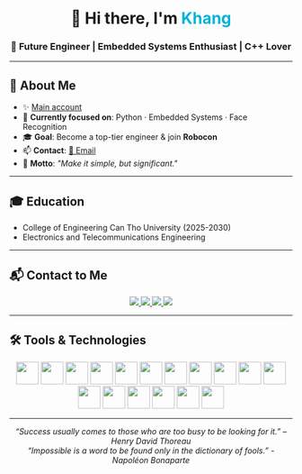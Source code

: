 <h1 align="center">👋 Hi there, I'm <span style="color:#00b4d8;">Khang</span></h1>
<h3 align="center">🚀 Future Engineer | Embedded Systems Enthusiast | C++ Lover</h3>

---

## 🎨 About Me
- ✨ <a href="https://github.com/SevKan10">Main account </a>
- 🎯 **Currently focused on**: Python · Embedded Systems · Face Recognition  
- 🎓 **Goal**: Become a top-tier engineer & join **Robocon**  
- 📫 **Contact**: [📧 Email](mailto:khangkhuu10727@gmail.com)  
- 🧠 **Motto**: *"Make it simple, but significant."*

---
## 🎓 Education
- College of Engineering Can Tho University (2025-2030)
- Electronics and Telecommunications Engineering
---

## 📬 Contact to Me
<p align="center">
  <a href="mailto:khangkhuu10727@gmail.com">
    <img src="https://img.shields.io/badge/Gmail-D14836?style=for-the-badge&logo=gmail&logoColor=white">
  </a>
  <a href="https://www.tiktok.com/@khuukhang10">
    <img src="https://img.shields.io/badge/TikTok-000000?style=for-the-badge&logo=tiktok&logoColor=white">
  </a>
  <a href="https://www.youtube.com/@SevKan1007">
    <img src="https://img.shields.io/badge/YouTube-FF0000?style=for-the-badge&logo=youtube&logoColor=white">
  </a>
  <a href="https://www.facebook.com/khang.khangkhuu">
    <img src="https://img.shields.io/badge/Facebook-1877F2?style=for-the-badge&logo=facebook&logoColor=white">
  </a>
</p>

---

## 🛠 Tools & Technologies

<p align="center">
  <img src="https://cdn.jsdelivr.net/gh/devicons/devicon/icons/vscode/vscode-original.svg" width="40" height="40"/> 
  <img src="https://sc.filehippo.net/images/t_app-icon-l/p/70869b34-266c-495d-ba57-d11579a82a6a/1737893833/pycharm-community-edition-logo" width="40" height="40"/> 
  <img src="https://cdn.jsdelivr.net/gh/devicons/devicon/icons/c/c-original.svg" width="40" height="40"/> 
  <img src="https://cdn.jsdelivr.net/gh/devicons/devicon/icons/cplusplus/cplusplus-original.svg" width="40" height="40"/> 
  <img src="https://cdn.jsdelivr.net/gh/devicons/devicon/icons/python/python-original.svg" width="40" height="40"/> 
  <img src="https://encrypted-tbn0.gstatic.com/images?q=tbn:ANd9GcQktag_VC1qrgSuv5rIvlFppvF52HaufgLefw&s" width="40" height="40"/> 
  <img src="https://cdn.jsdelivr.net/gh/devicons/devicon/icons/arduino/arduino-original.svg" width="40" height="40"/> 
  <img src="https://cdn.jsdelivr.net/gh/devicons/devicon/icons/raspberrypi/raspberrypi-original.svg" width="40" height="40"/> 
  <img src="https://cdn.jsdelivr.net/gh/devicons/devicon/icons/linux/linux-original.svg" width="40" height="40"/> 
  <img src="https://cdn.jsdelivr.net/gh/devicons/devicon/icons/git/git-original.svg" width="40" height="40"/> 
  <img src="https://images.icon-icons.com/3685/PNG/512/github_logo_icon_229278.png" width="40" height="40"/> 
  <img src="https://chiaseacc.com/wp-content/uploads/2022/06/autocad-download-free-ios-macos.jpg" width="40" height="40"/> 
  <img src="https://upload.wikimedia.org/wikipedia/en/5/5a/Proteus_Design_Suite_Atom_Logo.png" width="40" height="40"/> 
  <img src="https://www.emailjs.com/logo.png" width="40" height="40"/> 
  <img src="https://www.gstatic.com/devrel-devsite/prod/v34fe5d0a1df120a3c24e6d73e25d1d8607836b03710a3ad508fa501ece2bdcb3/firebase/images/touchicon-180.png" width="40" height="40"/> 
  <img src="https://play-lh.googleusercontent.com/ultPZ6VoKfPLXn-hqoIIch-lUZwvqQRR2erAabl-ZMecqOfn6x-cNItagBduLzOAjYc" width="40" height="40"/> 
  <img src="https://avatars.githubusercontent.com/u/1742866?s=280&v=4" width="40" height="40"/> 
</p>

---
<p align="center">
  <i>“Success usually comes to those who are too busy to be looking for it.” – Henry David Thoreau</i><br>  
  <i>“Impossible is a word to be found only in the dictionary of fools.” - Napoléon Bonaparte</i>
</p>
